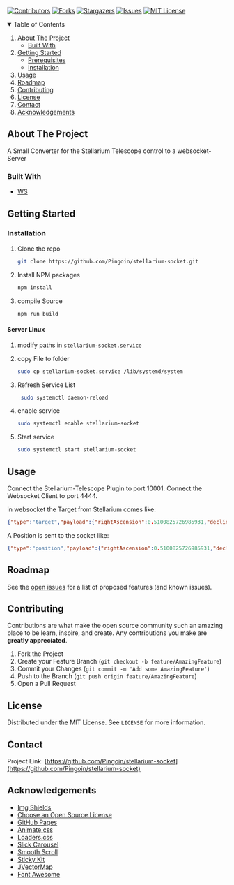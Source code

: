 <!-- PROJECT SHIELDS -->
[![Contributors][contributors-shield]][contributors-url]
[![Forks][forks-shield]][forks-url]
[![Stargazers][stars-shield]][stars-url]
[![Issues][issues-shield]][issues-url]
[![MIT License][license-shield]][license-url]

<!-- TABLE OF CONTENTS -->
<details open="open">
  <summary>Table of Contents</summary>
  <ol>
    <li>
      <a href="#about-the-project">About The Project</a>
      <ul>
        <li><a href="#built-with">Built With</a></li>
      </ul>
    </li>
    <li>
      <a href="#getting-started">Getting Started</a>
      <ul>
        <li><a href="#prerequisites">Prerequisites</a></li>
        <li><a href="#installation">Installation</a></li>
      </ul>
    </li>
    <li><a href="#usage">Usage</a></li>
    <li><a href="#roadmap">Roadmap</a></li>
    <li><a href="#contributing">Contributing</a></li>
    <li><a href="#license">License</a></li>
    <li><a href="#contact">Contact</a></li>
    <li><a href="#acknowledgements">Acknowledgements</a></li>
  </ol>
</details>



<!-- ABOUT THE PROJECT -->
## About The Project

A Small Converter for the Stellarium Telescope control to a websocket-Server

### Built With

* [WS](https://github.com/websockets/ws)




<!-- GETTING STARTED -->
## Getting Started

### Installation

1. Clone the repo
   ```sh
   git clone https://github.com/Pingoin/stellarium-socket.git
   ```
2. Install NPM packages
   ```sh
   npm install
   ```
3. compile Source
   ```sh
   npm run build
   ```
#### Server Linux

1. modify paths in ``` stellarium-socket.service ```

2. copy File to folder
   ```sh
   sudo cp stellarium-socket.service /lib/systemd/system
   ```

3. Refresh Service List
   ```sh
    sudo systemctl daemon-reload
   ```
4. enable service

    ```sh
    sudo systemctl enable stellarium-socket
    ```

5. Start service

    ```sh
    sudo systemctl start stellarium-socket
    ```


<!-- USAGE EXAMPLES -->
## Usage

Connect the Stellarium-Telescope Plugin to port 10001.
Connect the Websocket Client to port 4444.

in websocket the Target from Stellarium comes like:

``` JSON
{"type":"target","payload":{"rightAscension":0.5100825726985931,"declination":-2.441045818850398}}
```

A Position is sent to the socket like:


``` JSON
{"type":"position","payload":{"rightAscension":0.5100825726985931,"declination":-2.441045818850398}}
```


<!-- ROADMAP -->
## Roadmap

See the [open issues](https://github.com/Pingoin/stellarium-socket/issues) for a list of proposed features (and known issues).



<!-- CONTRIBUTING -->
## Contributing

Contributions are what make the open source community such an amazing place to be learn, inspire, and create. Any contributions you make are **greatly appreciated**.

1. Fork the Project
2. Create your Feature Branch (`git checkout -b feature/AmazingFeature`)
3. Commit your Changes (`git commit -m 'Add some AmazingFeature'`)
4. Push to the Branch (`git push origin feature/AmazingFeature`)
5. Open a Pull Request



<!-- LICENSE -->
## License

Distributed under the MIT License. See `LICENSE` for more information.



<!-- CONTACT -->
## Contact

Project Link: [https://github.com/Pingoin/stellarium-socket](https://github.com/Pingoin/stellarium-socket)



<!-- ACKNOWLEDGEMENTS -->
## Acknowledgements

* [Img Shields](https://shields.io)
* [Choose an Open Source License](https://choosealicense.com)
* [GitHub Pages](https://pages.github.com)
* [Animate.css](https://daneden.github.io/animate.css)
* [Loaders.css](https://connoratherton.com/loaders)
* [Slick Carousel](https://kenwheeler.github.io/slick)
* [Smooth Scroll](https://github.com/cferdinandi/smooth-scroll)
* [Sticky Kit](http://leafo.net/sticky-kit)
* [JVectorMap](http://jvectormap.com)
* [Font Awesome](https://fontawesome.com)





<!-- MARKDOWN LINKS & IMAGES -->
<!-- https://www.markdownguide.org/basic-syntax/#reference-style-links -->
[contributors-shield]: https://img.shields.io/github/contributors/Pingoin/stellarium-socket.svg?style=for-the-badge
[contributors-url]: https://github.com/Pingoin/stellarium-socket/graphs/contributors
[forks-shield]: https://img.shields.io/github/forks/Pingoin/stellarium-socket.svg?style=for-the-badge
[forks-url]: https://github.com/Pingoin/stellarium-socket/network/members
[stars-shield]: https://img.shields.io/github/stars/Pingoin/stellarium-socket.svg?style=for-the-badge
[stars-url]: https://github.com/Pingoin/stellarium-socket/stargazers
[issues-shield]: https://img.shields.io/github/issues/Pingoin/stellarium-socket.svg?style=for-the-badge
[issues-url]: https://github.com/Pingoin/stellarium-socket/issues
[license-shield]: https://img.shields.io/github/license/Pingoin/stellarium-socket.svg?style=for-the-badge
[license-url]: https://github.com/Pingoin/stellarium-socket/blob/master/LICENSE.txt